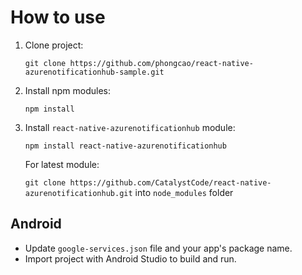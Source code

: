 # How to use
1. Clone project:

    `git clone https://github.com/phongcao/react-native-azurenotificationhub-sample.git`

2. Install npm modules:

    `npm install`
    
3. Install `react-native-azurenotificationhub` module:

    `npm install react-native-azurenotificationhub`
    
    For latest module:
    
    `git clone https://github.com/CatalystCode/react-native-azurenotificationhub.git` into `node_modules` folder

## Android

* Update `google-services.json` file and your app's package name.
* Import project with Android Studio to build and run.
